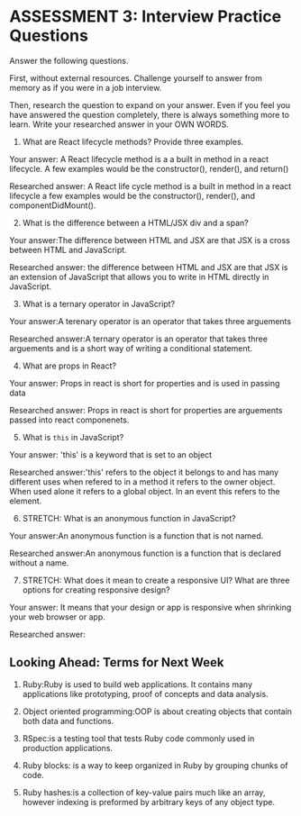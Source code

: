 # ASSESSMENT 3: Interview Practice Questions

Answer the following questions.

First, without external resources. Challenge yourself to answer from memory as if you were in a job interview.

Then, research the question to expand on your answer. Even if you feel you have answered the question completely, there is always something more to learn. Write your researched answer in your OWN WORDS.


1. What are React lifecycle methods? Provide three examples.

  Your answer: A React lifecycle method is a a built in method in a react lifecycle. A few examples would be the constructor(), render(), and return()

  Researched answer: A React life cycle method is a built in method in a react lifecycle a few examples would be the constructor(), render(), and componentDidMount().



2. What is the difference between a HTML/JSX div and a span?

  Your answer:The difference between HTML and JSX are that JSX is a cross between HTML and JavaScript.

  Researched answer: the difference between HTML and JSX are that JSX is an extension of JavaScript that allows you to write in HTML directly in JavaScript.



3. What is a ternary operator in JavaScript?

  Your answer:A terenary operator is an operator that takes three arguements

  Researched answer:A ternary operator is an operator that takes three arguements and is a short way of writing a conditional statement.



4. What are props in React?

  Your answer: Props in react is short for properties and is used in passing data

  Researched answer: Props in react is short for properties are arguements passed into react componenets.



5. What is `this` in JavaScript?

  Your answer: 'this' is a keyword that is set to an object

  Researched answer:'this' refers to the object it belongs to and has many different uses when refered to in a method it refers to the owner object. When used alone it refers to a global object. In an event this refers to the element. 



6. STRETCH: What is an anonymous function in JavaScript?

  Your answer:An anonymous function is a function that is not named.

  Researched answer:An anonymous function is a function that is declared without a name.



7. STRETCH: What does it mean to create a responsive UI? What are three options for creating responsive design?

  Your answer: It means that your design or app is responsive when shrinking your web browser or app.

  Researched answer:



## Looking Ahead: Terms for Next Week

1. Ruby:Ruby is used to build web applications. It contains many applications like prototyping, proof of concepts and data analysis.

2. Object oriented programming:OOP is about creating objects that contain both data and functions.

3. RSpec:is a testing tool that tests Ruby code commonly used in production applications.

4. Ruby blocks: is a way to keep organized in Ruby by grouping chunks of code.

5. Ruby hashes:is a collection of key-value pairs much like an array, however indexing is preformed by arbitrary keys of any object type.
